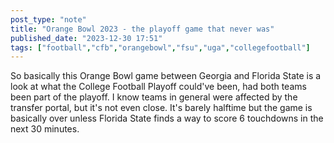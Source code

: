 ```yaml
---
post_type: "note" 
title: "Orange Bowl 2023 - the playoff game that never was"
published_date: "2023-12-30 17:51"
tags: ["football","cfb","orangebowl","fsu","uga","collegefootball"]
---
```


So basically this Orange Bowl game between Georgia and Florida State is a look at what the College Football Playoff could've been, had both teams been part of the playoff. I know teams in general were affected by the transfer portal, but it's not even close. It's barely halftime but the game is basically over unless Florida State finds a way to score 6 touchdowns in the next 30 minutes. 